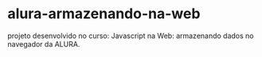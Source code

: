 # alura-armazenando-na-web
projeto desenvolvido no curso: Javascript na Web: armazenando dados no navegador da ALURA.
